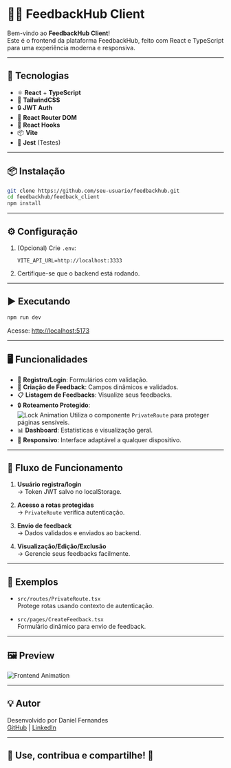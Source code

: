 # 🎨✨ FeedbackHub Client

Bem-vindo ao **FeedbackHub Client**!  
Este é o frontend da plataforma FeedbackHub, feito com React e TypeScript para uma experiência moderna e responsiva.

---

## 🌈 Tecnologias

- ⚛️ **React** + **TypeScript**
- 🎨 **TailwindCSS**
- 🔒 **JWT Auth**
- 🧭 **React Router DOM**
- 🧠 **React Hooks**
- 📦 **Vite**
- 🧪 **Jest** (Testes)

---

## 📦 Instalação

```bash
git clone https://github.com/seu-usuario/feedbackhub.git
cd feedbackhub/feedback_client
npm install
```

---

## ⚙️ Configuração

1. (Opcional) Crie `.env`:

   ```
   VITE_API_URL=http://localhost:3333
   ```

2. Certifique-se que o backend está rodando.

---

## ▶️ Executando

```bash
npm run dev
```

Acesse: [http://localhost:5173](http://localhost:5173)

---

## 🖥️ Funcionalidades

- 🔐 **Registro/Login**: Formulários com validação.
- 📝 **Criação de Feedback**: Campos dinâmicos e validados.
- 📋 **Listagem de Feedbacks**: Visualize seus feedbacks.
- 🔒 **Roteamento Protegido**:  
  ![Lock Animation](https://media.giphy.com/media/3oEjI6SIIHBdRxXI40/giphy.gif)
  Utiliza o componente `PrivateRoute` para proteger páginas sensíveis.
- 📊 **Dashboard**: Estatísticas e visualização geral.
- 📱 **Responsivo**: Interface adaptável a qualquer dispositivo.

---

## 🔗 Fluxo de Funcionamento

1. **Usuário registra/login**  
   &rarr; Token JWT salvo no localStorage.

2. **Acesso a rotas protegidas**  
   &rarr; `PrivateRoute` verifica autenticação.

3. **Envio de feedback**  
   &rarr; Dados validados e enviados ao backend.

4. **Visualização/Edição/Exclusão**  
   &rarr; Gerencie seus feedbacks facilmente.

---

## 📝 Exemplos

- `src/routes/PrivateRoute.tsx`  
  Protege rotas usando contexto de autenticação.

- `src/pages/CreateFeedback.tsx`  
  Formulário dinâmico para envio de feedback.

---

## 🖼️ Preview

![Frontend Animation](https://media.giphy.com/media/l0MYt5jPR6QX5pnqM/giphy.gif)

---

## 💡 Autor

Desenvolvido por Daniel Fernandes  
[GitHub](https://github.com/bdancost) | [LinkedIn](https://www.linkedin.com/in/daniel-fernandes1988/)

---

## 🎉 Use, contribua e compartilhe! 🚀
